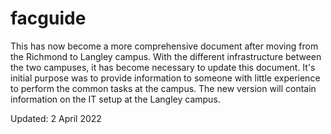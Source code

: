 # facguide
This has now become a more comprehensive document after moving from the Richmond to Langley campus. 
With the different infrastructure between the two campuses, it has become necessary to update this document. It's initial purpose was to provide information to someone with little experience to perform the common tasks at the campus.
The new version will contain information on the IT setup at the Langley campus.

Updated: 2 April 2022
